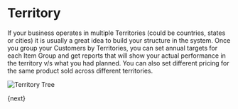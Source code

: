 # Territory

If your business operates in multiple Territories (could be countries, states
or cities) it is usually a great idea to build your structure in the system.
Once you group your Customers by Territories, you can set annual targets for
each Item Group and get reports that will show your actual performance in the
territory v/s what you had planned.
You can also set different pricing for the same product sold across different territories.

<img class="screenshot" alt="Territory Tree" src="{{docs_base_url}}/assets/img/crm/territory-tree.png">

{next}